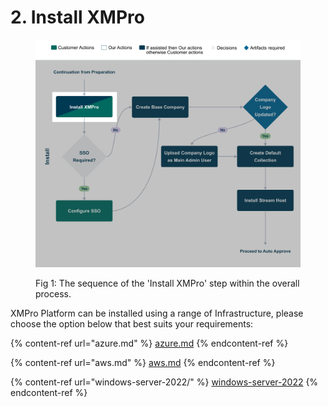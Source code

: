 # 2. Install XMPro

<figure><img src="../../.gitbook/assets/Installation_Install XMPro.png" alt=""><figcaption><p>Fig 1: The sequence of the 'Install XMPro' step within the overall process.</p></figcaption></figure>

XMPro Platform can be installed using a range of Infrastructure, please choose the option below that best suits your requirements:

{% content-ref url="azure.md" %}
[azure.md](azure.md)
{% endcontent-ref %}

{% content-ref url="aws.md" %}
[aws.md](aws.md)
{% endcontent-ref %}

{% content-ref url="windows-server-2022/" %}
[windows-server-2022](windows-server-2022/)
{% endcontent-ref %}
